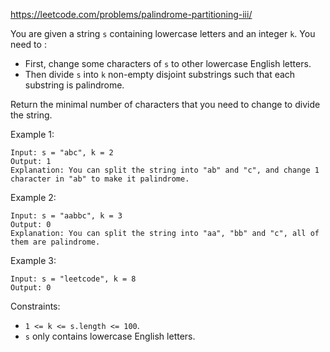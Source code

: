 https://leetcode.com/problems/palindrome-partitioning-iii/

You are given a string `s` containing lowercase letters and an integer `k`. You need to :

-   First, change some characters of `s` to other lowercase English letters.
-   Then divide `s` into `k` non-empty disjoint substrings such that each substring is palindrome.

Return the minimal number of characters that you need to change to divide the string.

Example 1:
```
Input: s = "abc", k = 2
Output: 1
Explanation: You can split the string into "ab" and "c", and change 1 character in "ab" to make it palindrome.
```
Example 2:
```
Input: s = "aabbc", k = 3
Output: 0
Explanation: You can split the string into "aa", "bb" and "c", all of them are palindrome.
```
Example 3:
```
Input: s = "leetcode", k = 8
Output: 0
```
Constraints:

-   `1 <= k <= s.length <= 100`.
-   `s` only contains lowercase English letters.